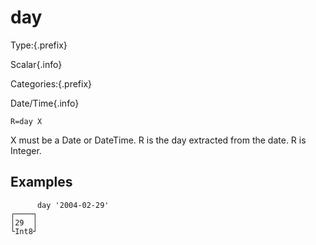 # day

Type:{.prefix}

Scalar{.info}

Categories:{.prefix}

Date/Time{.info}

~~~
R=day X
~~~

X must be a Date or DateTime. R is the day extracted from the date. R is Integer.

## Examples

~~~
      day '2004-02-29'
┌────┐
│29  │
└Int8┘
~~~

